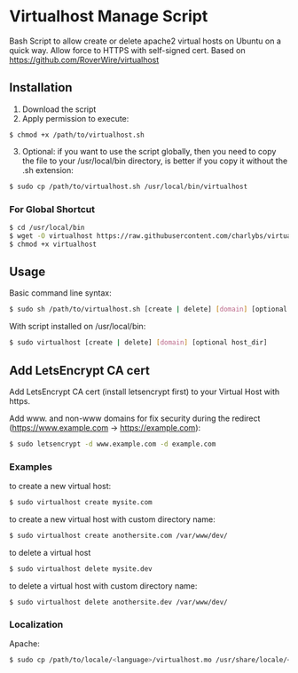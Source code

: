 Virtualhost Manage Script
===========

Bash Script to allow create or delete apache2 virtual hosts on Ubuntu on a quick way. Allow force to HTTPS with self-signed cert.
Based on https://github.com/RoverWire/virtualhost

## Installation ##

1. Download the script
2. Apply permission to execute:

```
$ chmod +x /path/to/virtualhost.sh
```

3. Optional: if you want to use the script globally, then you need to copy the file to your /usr/local/bin directory, is better
if you copy it without the .sh extension:

```bash
$ sudo cp /path/to/virtualhost.sh /usr/local/bin/virtualhost
```

### For Global Shortcut ###

```bash
$ cd /usr/local/bin
$ wget -O virtualhost https://raw.githubusercontent.com/charlybs/virtualhost/master/virtualhost.sh
$ chmod +x virtualhost
```

## Usage ##

Basic command line syntax:

```bash
$ sudo sh /path/to/virtualhost.sh [create | delete] [domain] [optional host_dir]
```

With script installed on /usr/local/bin:

```bash
$ sudo virtualhost [create | delete] [domain] [optional host_dir]
```


## Add LetsEncrypt CA cert ##

Add LetsEncrypt CA cert (install letsencrypt first) to your Virtual Host with https.

Add www. and non-www domains for fix security during the redirect (https://www.example.com -> https://example.com):

```bash
$ sudo letsencrypt -d www.example.com -d example.com
```

### Examples ###

to create a new virtual host:

```bash
$ sudo virtualhost create mysite.com
```
to create a new virtual host with custom directory name:

```bash
$ sudo virtualhost create anothersite.com /var/www/dev/
```
to delete a virtual host

```bash
$ sudo virtualhost delete mysite.dev
```

to delete a virtual host with custom directory name:

```
$ sudo virtualhost delete anothersite.dev /var/www/dev/
```
### Localization

Apache:

```bash
$ sudo cp /path/to/locale/<language>/virtualhost.mo /usr/share/locale/<language>/LC_MESSAGES/
```
